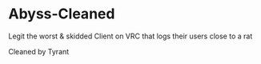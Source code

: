 # Abyss-Cleaned
Legit the worst &amp; skidded Client on VRC that logs their users close to a rat 
 
 Cleaned by Tyrant
